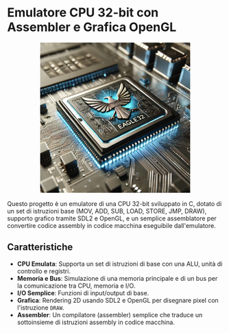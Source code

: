 # Emulatore CPU 32-bit con Assembler e Grafica OpenGL

<div align="center">
  <img src="assets/eagle32.webp" alt="Header" width="350"/>
</div>

Questo progetto è un emulatore di una CPU 32-bit sviluppato in C, dotato di un set di istruzioni base (MOV, ADD, SUB, LOAD, STORE, JMP, DRAW), supporto grafico tramite SDL2 e OpenGL, e un semplice assemblatore per convertire codice assembly in codice macchina eseguibile dall'emulatore.

## Caratteristiche

- **CPU Emulata**: Supporta un set di istruzioni di base con una ALU, unità di controllo e registri.
- **Memoria e Bus**: Simulazione di una memoria principale e di un bus per la comunicazione tra CPU, memoria e I/O.
- **I/O Semplice**: Funzioni di input/output di base.
- **Grafica**: Rendering 2D usando SDL2 e OpenGL per disegnare pixel con l'istruzione `DRAW`.
- **Assembler**: Un compilatore (assembler) semplice che traduce un sottoinsieme di istruzioni assembly in codice macchina.
